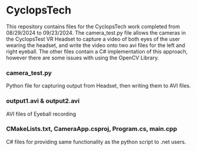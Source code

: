 # CyclopsTech

This repository contains files for the CyclopsTech work completed from 08/29/2024 to 09/23/2024. The camera_test.py file allows the cameras in the CyclopsTest VR Headset to capture a video of both eyes of the user wearing the headset, and write the video onto two avi files for the left and right eyeball. The other files contain a C# implementation of this approach, however there are some issues with using the OpenCV Library. 

### camera_test.py

Python file for capturing output from Headset, then writing them to AVI files. 

### output1.avi & output2.avi 

AVI files of Eyeball recording 

### CMakeLists.txt, CameraApp.csproj, Program.cs, main.cpp

C# files for providing same functionality as the python script to .net users. 
